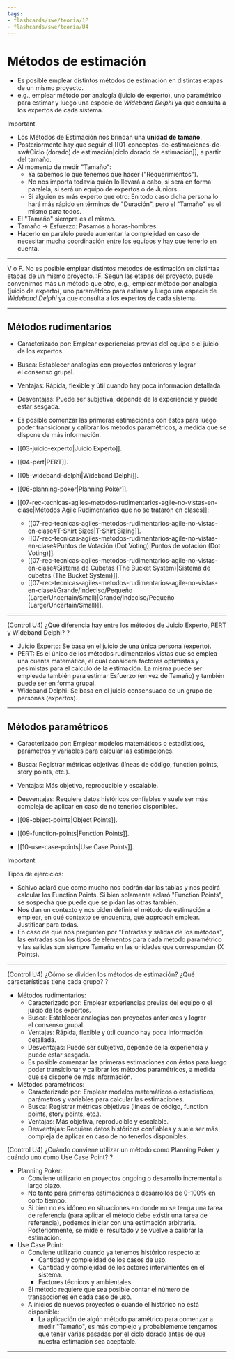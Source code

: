 ```yaml
---
tags:
- flashcards/swe/teoria/1P
- flashcards/swe/teoria/U4
---
```


# Métodos de estimación

- Es posible emplear distintos métodos de estimación en distintas etapas de un mismo proyecto.
- e.g., emplear método por analogía (juicio de experto), uno paramétrico para estimar y luego una especie de _Wideband Delphi_ ya que consulta a los expertos de cada sistema.

> [!IMPORTANT]
>
> - Los Métodos de Estimación nos brindan una **unidad de tamaño**.
> - Posteriormente hay que seguir el [[01-conceptos-de-estimaciones-de-sw#Ciclo (dorado) de estimación|ciclo dorado de estimación]], a partir del tamaño.
> - Al momento de medir "Tamaño":
> 	- Ya sabemos lo que tenemos que hacer ("Requerimientos").
> 	- No nos importa todavía quién lo llevará a cabo, si será en forma paralela, si será un equipo de expertos o de Juniors.
> 	- Si alguien es más experto que otro: En todo caso dicha persona lo hará más rápido en términos de "Duración", pero el "Tamaño" es el mismo para todos.
> - El "Tamaño" siempre es el mismo.
> - Tamaño -> Esfuerzo: Pasamos a horas-hombres.
> - Hacerlo en paralelo puede aumentar la complejidad en caso de necesitar mucha coordinación entre los equipos y hay que tenerlo en cuenta.

---

V o F. No es posible emplear distintos métodos de estimación en distintas etapas de un mismo proyecto.::F. Según las etapas del proyecto, puede convenirnos más un método que otro, e.g., emplear método por analogía (juicio de experto), uno paramétrico para estimar y luego una especie de _Wideband Delphi_ ya que consulta a los expertos de cada sistema.

---

## Métodos rudimentarios

- Caracterizado por: Emplear experiencias previas del equipo o el juicio de los expertos.
- Busca: Establecer analogías con proyectos anteriores y lograr el consenso grupal.
- Ventajas: Rápida, flexible y útil cuando hay poca información detallada.
- Desventajas: Puede ser subjetiva, depende de la experiencia y puede estar sesgada.
- Es posible comenzar las primeras estimaciones con éstos para luego poder transicionar y calibrar los métodos paramétricos, a medida que se dispone de más información.

- [[03-juicio-experto|Juicio Experto]].
- [[04-pert|PERT]].
- [[05-wideband-delphi|Wideband Delphi]].
- [[06-planning-poker|Planning Poker]].
- [[07-rec-tecnicas-agiles-metodos-rudimentarios-agile-no-vistas-en-clase|Métodos Agile Rudimentarios que no se trataron en clases]]:
	- [[07-rec-tecnicas-agiles-metodos-rudimentarios-agile-no-vistas-en-clase#T-Shirt Sizes|T-Shirt Sizing]].
	- [[07-rec-tecnicas-agiles-metodos-rudimentarios-agile-no-vistas-en-clase#Puntos de Votación (Dot Voting)|Puntos de votación (Dot Voting)]].
	- [[07-rec-tecnicas-agiles-metodos-rudimentarios-agile-no-vistas-en-clase#Sistema de Cubetas (The Bucket System)|Sistema de cubetas (The Bucket System)]].
	- [[07-rec-tecnicas-agiles-metodos-rudimentarios-agile-no-vistas-en-clase#Grande/Indeciso/Pequeño (Large/Uncertain/Small)|Grande/Indeciso/Pequeño (Large/Uncertain/Small)]].

---

(Control U4) ¿Qué diferencia hay entre los métodos de Juicio Experto, PERT y Wideband Delphi?
?
- Juicio Experto: Se basa en el juicio de una única persona (experto).
- PERT: Es el único de los métodos rudimentarios vistas que se emplea una cuenta matemática, el cuál considera factores optimistas y pesimistas para el cálculo de la estimación. La misma puede ser empleada también para estimar Esfuerzo (en vez de Tamaño) y también puede ser en forma grupal.
- Wideband Delphi: Se basa en el juicio consensuado de un grupo de personas (expertos).

---

## Métodos paramétricos

- Caracterizado por: Emplear modelos matemáticos o estadísticos, parámetros y variables para calcular las estimaciones.
- Busca: Registrar métricas objetivas (líneas de código, function points, story points, etc.).
- Ventajas: Más objetiva, reproducible y escalable.
- Desventajas: Requiere datos históricos confiables y suele ser más compleja de aplicar en caso de no tenerlos disponibles.

- [[08-object-points|Object Points]].
- [[09-function-points|Function Points]].
- [[10-use-case-points|Use Case Points]].

> [!IMPORTANT]
>
> Tipos de ejercicios:
> - Schivo aclaró que como mucho nos podrán dar las tablas y nos pedirá calcular los Function Points. Si bien solamente aclaró "Function Points", se sospecha que puede que se pidan las otras también.
> - Nos dan un contexto y nos piden definir el método de estimación a emplear, en qué contexto se encuentra, qué approach emplear. Justificar para todas.
> - En caso de que nos pregunten por "Entradas y salidas de los métodos", las entradas son los tipos de elementos para cada método paramétrico y las salidas son siempre Tamaño en las unidades que correspondan (X Points).

---

(Control U4) ¿Cómo se dividen los métodos de estimación? ¿Qué características tiene cada grupo?
?
- Métodos rudimentarios:
	- Caracterizado por: Emplear experiencias previas del equipo o el juicio de los expertos.
	- Busca: Establecer analogías con proyectos anteriores y lograr el consenso grupal.
	- Ventajas: Rápida, flexible y útil cuando hay poca información detallada.
	- Desventajas: Puede ser subjetiva, depende de la experiencia y puede estar sesgada.
	- Es posible comenzar las primeras estimaciones con éstos para luego poder transicionar y calibrar los métodos paramétricos, a medida que se dispone de más información.
- Métodos paramétricos:
	- Caracterizado por: Emplear modelos matemáticos o estadísticos, parámetros y variables para calcular las estimaciones.
	- Busca: Registrar métricas objetivas (líneas de código, function points, story points, etc.).
	- Ventajas: Más objetiva, reproducible y escalable.
	- Desventajas: Requiere datos históricos confiables y suele ser más compleja de aplicar en caso de no tenerlos disponibles.

(Control U4) ¿Cuándo conviene utilizar un método como Planning Poker y cuándo uno como Use Case Point?
?
- Planning Poker:
	- Conviene utilizarlo en proyectos ongoing o desarrollo incremental a largo plazo.
	- No tanto para primeras estimaciones o desarrollos de 0-100% en corto tiempo.
	- Si bien no es idóneo en situaciones en donde no se tenga una tarea de referencia (para aplicar el método debe existir una tarea de referencia), podemos iniciar con una estimación arbitraria. Posteriormente, se mide el resultado y se vuelve a calibrar la estimación.
- Use Case Point:
	- Conviene utilizarlo cuando ya tenemos histórico respecto a:
		- Cantidad y complejidad de los casos de uso.
		- Cantidad y complejidad de los actores intervinientes en el sistema.
		- Factores técnicos y ambientales.
	- El método requiere que sea posible contar el número de transacciones en cada caso de uso.
	- A inicios de nuevos proyectos o cuando el histórico no está disponible:
		- La aplicación de algún método paramétrico para comenzar a medir "Tamaño", es más complejo y probablemente tengamos que tener varias pasadas por el ciclo dorado antes de que nuestra estimación sea aceptable.

---
